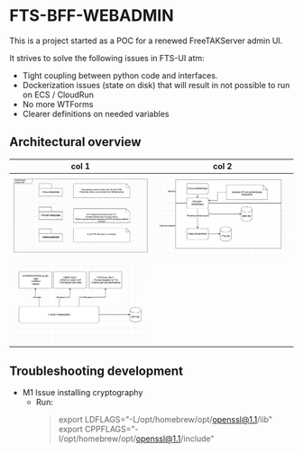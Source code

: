 # FTS-BFF-WEBADMIN

This is a project started as a POC for a renewed FreeTAKServer admin UI.

It strives to solve the following issues in FTS-UI atm:
- Tight coupling between python code and interfaces.
- Dockerization issues (state on disk) that will result in not possible to run on ECS / CloudRun
- No more WTForms
- Clearer definitions on needed variables

## Architectural overview
| col 1      | col 2      |
|------------|-------------|
| ![Arch](https://github.com/CriticalTechIo/fts-bff-webadmin/blob/main/docs/ARCH.png?raw=true) | ![Overview](https://github.com/CriticalTechIo/fts-bff-webadmin/blob/main/docs/OVERVIEW.png?raw=true) |
|![APIS](https://github.com/CriticalTechIo/fts-bff-webadmin/blob/main/docs/APIS.png?raw=true)|||




## Troubleshooting development

- M1 Issue installing cryptography
    -   Run:
        > export LDFLAGS="-L/opt/homebrew/opt/openssl@1.1/lib"
        > export CPPFLAGS="-I/opt/homebrew/opt/openssl@1.1/include"
